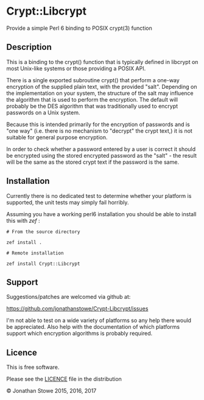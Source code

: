# Crypt::Libcrypt

Provide a simple Perl 6 binding to POSIX crypt(3) function

## Description

This is a binding to the crypt() function that is typically defined in
libcrypt on most Unix-like systems or those providing a POSIX API.

There is a single exported subroutine crypt() that perform a one-way
encryption of the supplied plain text, with the provided "salt".  Depending
on the implementation on your system, the structure of the salt may influence
the algorithm that is used to perform the encryption.  The default will
probably be the DES algorithm that was traditionally used to encrypt 
passwords on a Unix system.

Because this is intended primarily for the encryption of passwords and is
"one way" (i.e. there is no mechanism to "decrypt" the crypt text,) it is
not suitable for general purpose encryption. 

In order to check whether a password entered by a user is correct it should
be encrypted using the stored encrypted password as the "salt" - the result
will be the same as the stored crypt text if the password is the same.

## Installation

Currently there is no dedicated test to determine whether your platform is
supported, the unit tests may simply fail horribly.

Assuming you have a working perl6 installation you should be able to
install this with *zef* :

    # From the source directory
   
    zef install .

    # Remote installation

    zef install Crypt::Libcrypt

## Support

Suggestions/patches are welcomed via github at:

https://github.com/jonathanstowe/Crypt-Libcrypt/issues

I'm not able to test on a wide variety of platforms so any help there would be 
appreciated. Also help with the documentation of which platforms support
which encryption algorithms is probably required.

## Licence

This is free software.

Please see the [LICENCE](LICENCE) file in the distribution

© Jonathan Stowe 2015, 2016, 2017
